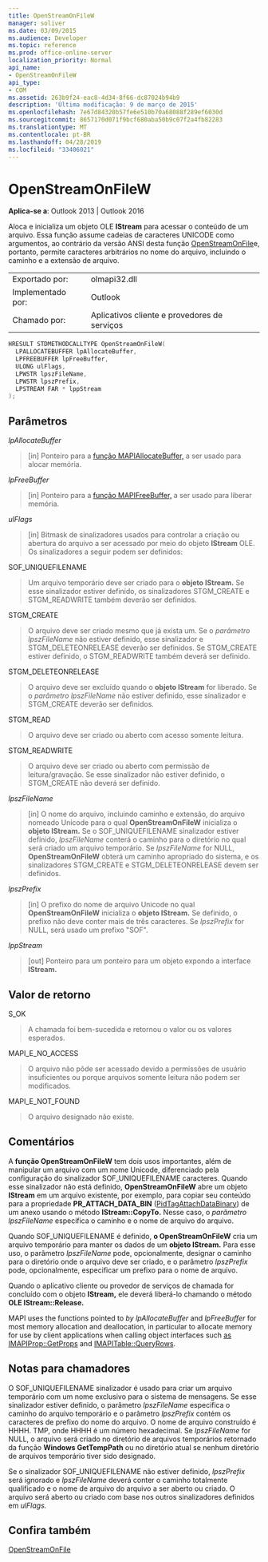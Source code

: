 ```yaml
---
title: OpenStreamOnFileW
manager: soliver
ms.date: 03/09/2015
ms.audience: Developer
ms.topic: reference
ms.prod: office-online-server
localization_priority: Normal
api_name:
- OpenStreamOnFileW
api_type:
- COM
ms.assetid: 263b9f24-eac8-4d34-8f66-dc87024b94b9
description: 'Última modificação: 9 de março de 2015'
ms.openlocfilehash: 7e67d84320b57fe6e510b70a68088f289ef6030d
ms.sourcegitcommit: 8657170d071f9bcf680aba50b9c07f2a4fb82283
ms.translationtype: MT
ms.contentlocale: pt-BR
ms.lasthandoff: 04/28/2019
ms.locfileid: "33406021"
---
```

# <a name="openstreamonfilew"></a>OpenStreamOnFileW

  
  
**Aplica-se a**: Outlook 2013 | Outlook 2016 
  
Aloca e inicializa um objeto OLE **IStream** para acessar o conteúdo de um arquivo. Essa função assume cadeias de caracteres UNICODE como argumentos, ao contrário da versão ANSI desta função [OpenStreamOnFile](openstreamonfile.md)e, portanto, permite caracteres arbitrários no nome do arquivo, incluindo o caminho e a extensão de arquivo.
  
|||
|:-----|:-----|
|Exportado por:  <br/> |olmapi32.dll  <br/> |
|Implementado por:  <br/> |Outlook  <br/> |
|Chamado por:  <br/> |Aplicativos cliente e provedores de serviços  <br/> |
   
```cpp
HRESULT STDMETHODCALLTYPE OpenStreamOnFileW(
  LPALLOCATEBUFFER lpAllocateBuffer,
  LPFREEBUFFER lpFreeBuffer,
  ULONG ulFlags,
  LPWSTR lpszFileName,
  LPWSTR lpszPrefix,
  LPSTREAM FAR * lppStream
);
```

## <a name="parameters"></a>Parâmetros

 _lpAllocateBuffer_
  
> [in] Ponteiro para a [função MAPIAllocateBuffer,](mapiallocatebuffer.md) a ser usado para alocar memória. 
    
 _lpFreeBuffer_
  
> [in] Ponteiro para a [função MAPIFreeBuffer,](mapifreebuffer.md) a ser usado para liberar memória. 
    
 _ulFlags_
  
> [in] Bitmask de sinalizadores usados para controlar a criação ou abertura do arquivo a ser acessado por meio do objeto **IStream** OLE. Os sinalizadores a seguir podem ser definidos: 
    
SOF_UNIQUEFILENAME
  
> Um arquivo temporário deve ser criado para o **objeto IStream.** Se esse sinalizador estiver definido, os sinalizadores STGM_CREATE e STGM_READWRITE também deverão ser definidos. 
    
STGM_CREATE
  
> O arquivo deve ser criado mesmo que já exista um. Se o  _parâmetro lpszFileName_ não estiver definido, esse sinalizador e STGM_DELETEONRELEASE deverão ser definidos. Se STGM_CREATE estiver definido, o STGM_READWRITE também deverá ser definido. 
    
STGM_DELETEONRELEASE
  
> O arquivo deve ser excluído quando o **objeto IStream** for liberado. Se o  _parâmetro lpszFileName_ não estiver definido, esse sinalizador e STGM_CREATE deverão ser definidos. 
    
STGM_READ
  
> O arquivo deve ser criado ou aberto com acesso somente leitura.
    
STGM_READWRITE
  
> O arquivo deve ser criado ou aberto com permissão de leitura/gravação. Se esse sinalizador não estiver definido, o STGM_CREATE não deverá ser definido.
    
 _lpszFileName_
  
> [in] O nome do arquivo, incluindo caminho e extensão, do arquivo nomeado Unicode para o qual **OpenStreamOnFileW** inicializa o **objeto IStream.** Se o SOF_UNIQUEFILENAME sinalizador estiver definido,  _lpszFileName_ conterá o caminho para o diretório no qual será criado um arquivo temporário. Se  _lpszFileName_ for NULL, **OpenStreamOnFileW** obterá um caminho apropriado do sistema, e os sinalizadores STGM_CREATE e STGM_DELETEONRELEASE devem ser definidos. 
    
 _lpszPrefix_
  
> [in] O prefixo do nome de arquivo Unicode no qual **OpenStreamOnFileW** inicializa o **objeto IStream.** Se definido, o prefixo não deve conter mais de três caracteres. Se  _lpszPrefix_ for NULL, será usado um prefixo "SOF". 
    
 _lppStream_
  
> [out] Ponteiro para um ponteiro para um objeto expondo a interface **IStream.** 
    
## <a name="return-value"></a>Valor de retorno

S_OK
  
> A chamada foi bem-sucedida e retornou o valor ou os valores esperados.
    
MAPI_E_NO_ACCESS
  
> O arquivo não pôde ser acessado devido a permissões de usuário insuficientes ou porque arquivos somente leitura não podem ser modificados.
    
MAPI_E_NOT_FOUND
  
> O arquivo designado não existe.
    
## <a name="remarks"></a>Comentários

A **função OpenStreamOnFileW** tem dois usos importantes, além de manipular um arquivo com um nome Unicode, diferenciado pela configuração do sinalizador SOF_UNIQUEFILENAME caracteres. Quando esse sinalizador não está definido, **OpenStreamOnFileW** abre um objeto **IStream** em um arquivo existente, por exemplo, para copiar seu conteúdo para a propriedade **PR_ATTACH_DATA_BIN** ([PidTagAttachDataBinary](pidtagattachdatabinary-canonical-property.md)) de um anexo usando o método **IStream::CopyTo.** Nesse caso, o  _parâmetro lpszFileName_ especifica o caminho e o nome de arquivo do arquivo. 
  
Quando SOF_UNIQUEFILENAME é definido, **o OpenStreamOnFileW** cria um arquivo temporário para manter os dados de um **objeto IStream.** Para esse uso, o parâmetro  _lpszFileName_ pode, opcionalmente, designar o caminho para o diretório onde o arquivo deve ser criado, e o parâmetro  _lpszPrefix_ pode, opcionalmente, especificar um prefixo para o nome de arquivo. 
  
Quando o aplicativo cliente ou provedor de serviços de chamada for concluído com o objeto **IStream,** ele deverá liberá-lo chamando o método **OLE IStream::Release.** 
  
MAPI uses the functions pointed to  _by lpAllocateBuffer_ and  _lpFreeBuffer_ for most memory allocation and deallocation, in particular to allocate memory for use by client applications when calling object interfaces such [as IMAPIProp::GetProps](imapiprop-getprops.md) and [IMAPITable::QueryRows](imapitable-queryrows.md). 
  
## <a name="notes-to-callers"></a>Notas para chamadores

O SOF_UNIQUEFILENAME sinalizador é usado para criar um arquivo temporário com um nome exclusivo para o sistema de mensagens. Se esse sinalizador estiver definido, o parâmetro  _lpszFileName_ especifica o caminho do arquivo temporário e o parâmetro  _lpszPrefix_ contém os caracteres de prefixo do nome do arquivo. O nome de arquivo construído é <prefix> HHHH. TMP, onde HHHH é um número hexadecimal. Se  _lpszFileName_ for NULL, o arquivo será criado no diretório de arquivos temporários retornado da função **Windows GetTempPath** ou no diretório atual se nenhum diretório de arquivos temporário tiver sido designado.
  
Se o sinalizador SOF_UNIQUEFILENAME não estiver definido,  _lpszPrefix_ será ignorado e  _lpszFileName_ deverá conter o caminho totalmente qualificado e o nome de arquivo do arquivo a ser aberto ou criado. O arquivo será aberto ou criado com base nos outros sinalizadores definidos em _ulFlags._
  
## <a name="see-also"></a>Confira também



[OpenStreamOnFile](openstreamonfile.md)

